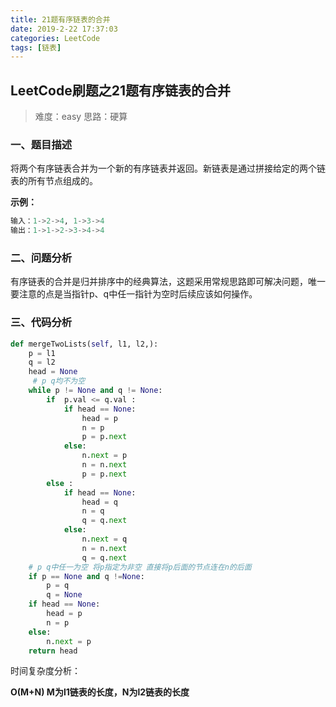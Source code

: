 ```yaml
---
title: 21题有序链表的合并
date: 2019-2-22 17:37:03
categories: LeetCode
tags: [链表]
---
```

## LeetCode刷题之21题有序链表的合并

>难度：easy                                  思路：硬算

### 一、题目描述

将两个有序链表合并为一个新的有序链表并返回。新链表是通过拼接给定的两个链表的所有节点组成的。 

**示例：**

```python
输入：1->2->4, 1->3->4
输出：1->1->2->3->4->4
```

<!--more-->

### 二、问题分析

有序链表的合并是归并排序中的经典算法，这题采用常规思路即可解决问题，唯一要注意的点是当指针p、q中任一指针为空时后续应该如何操作。

### 三、代码分析

```python
def mergeTwoLists(self, l1, l2,):
    p = l1 
    q = l2
    head = None
     # p q均不为空
    while p != None and q != None:
        if  p.val <= q.val :
            if head == None:
                head = p
                n = p
                p = p.next
            else:
                n.next = p
                n = n.next
                p = p.next
        else :
            if head == None:
                head = q
                n = q
                q = q.next
            else:
                n.next = q
                n = n.next
                q = q.next
    # p q中任一为空 将p指定为非空 直接将p后面的节点连在n的后面
    if p == None and q !=None:
        p = q
        q = None
    if head == None:
        head = p
        n = p
    else:            
        n.next = p
    return head
```

时间复杂度分析：

**O(M+N)       M为l1链表的长度，N为l2链表的长度**

